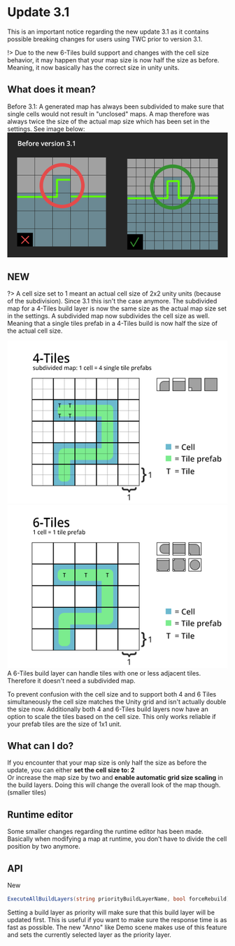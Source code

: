 # Update 3.1

This is an important notice regarding the new update 3.1 as it contains possible breaking changes for users using TWC prior to version 3.1.

!> Due to the new 6-Tiles build support and changes with the cell size behavior, it may happen that your map size is now half the size as before. Meaning, it now basically has the correct size in unity units.  
  
## What does it mean?  
Before 3.1: A generated map has always been subdivided to make sure that single cells would not result in "unclosed" maps. A map therefore was always twice the size of the actual map size which has been set in the settings. See image below:  
![old4Tiles](img/oldMapSubdivision.png)  

## NEW
?> A cell size set to 1 meant an actual cell size of 2x2 unity units (because of the subdivision). Since 3.1 this isn't the case anymore. The subdivided map for a 4-Tiles build layer is now the same size as the actual map size set in the settings. A subdivided map now subdivides the cell size as well. Meaning that a single tiles prefab in a 4-Tiles build is now half the size of the actual cell size.  
  
![new4Tiles](img/new4Tiles.png)  
![new6Tiles](img/new6Tiles.png)   
A 6-Tiles build layer can handle tiles with one or less adjacent tiles. Therefore it doesn't need a subdivided map. 
  
To prevent confusion with the cell size and to support both 4 and 6 Tiles simultaneously the cell size matches the Unity grid and isn't actually double the size now. 
Additionally both 4 and 6-Tiles build layers now have an option to scale the tiles based on the cell size. This only works reliable if your prefab tiles are the size of 1x1 unit. 
  
## What can I do?  
If you encounter that your map size is only half the size as before the update, you can either **set the cell size to: 2**  
Or increase the map size by two and **enable automatic grid size scaling** in the build layers. 
Doing this will change the overall look of the map though. (smaller tiles)

  
## Runtime editor  
Some smaller changes regarding the runtime editor has been made. Basically when modifying a map at runtime, you don't have to divide the cell position by two anymore. 
  
## API  
New 
```csharp
ExecuteAllBuildLayers(string priorityBuildLayerName, bool forceRebuild)  
```  
Setting a build layer as priority will make sure that this build layer will be updated first. This is useful if you want to make sure the response time is as fast as possible. 
The new "Anno" like Demo scene makes use of this feature and sets the currently selected layer as the priority layer. 
